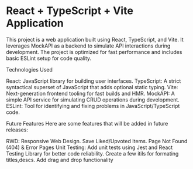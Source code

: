 # React + TypeScript + Vite Application

This project is a web application built using React, TypeScript, and Vite. It leverages MockAPI as a backend to simulate API interactions during development. The project is optimized for fast performance and includes basic ESLint setup for code quality.

Technologies Used

React: JavaScript library for building user interfaces.
TypeScript: A strict syntactical superset of JavaScript that adds optional static typing.
Vite: Next-generation frontend tooling for fast builds and HMR.
MockAPI: A simple API service for simulating CRUD operations during development.
ESLint: Tool for identifying and fixing problems in JavaScript/TypeScript code.

Future Features
Here are some features that will be added in future releases:

RWD: Responsive Web Design.
Save Liked/Upvoted Items.
Page Not Found (404) & Error Pages
Unit Testing: Add unit tests using Jest and React Testing Library for better code reliability.
Create a few itils for formating titles,descs.
Add drag and drop functionality